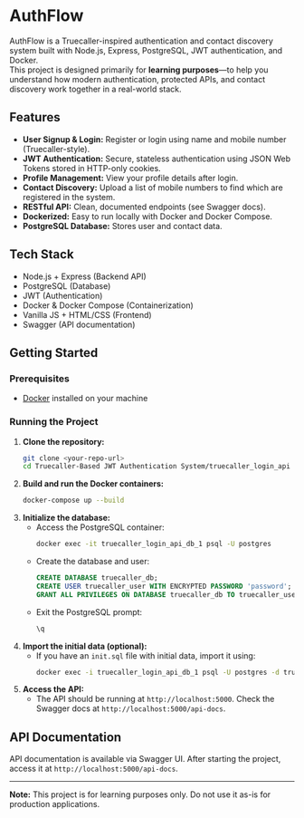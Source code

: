 # AuthFlow

AuthFlow is a Truecaller-inspired authentication and contact discovery system built with Node.js, Express, PostgreSQL, JWT authentication, and Docker.  
This project is designed primarily for **learning purposes**—to help you understand how modern authentication, protected APIs, and contact discovery work together in a real-world stack.

## Features

- **User Signup & Login:** Register or login using name and mobile number (Truecaller-style).
- **JWT Authentication:** Secure, stateless authentication using JSON Web Tokens stored in HTTP-only cookies.
- **Profile Management:** View your profile details after login.
- **Contact Discovery:** Upload a list of mobile numbers to find which are registered in the system.
- **RESTful API:** Clean, documented endpoints (see Swagger docs).
- **Dockerized:** Easy to run locally with Docker and Docker Compose.
- **PostgreSQL Database:** Stores user and contact data.

## Tech Stack

- Node.js + Express (Backend API)
- PostgreSQL (Database)
- JWT (Authentication)
- Docker & Docker Compose (Containerization)
- Vanilla JS + HTML/CSS (Frontend)
- Swagger (API documentation)

## Getting Started

### Prerequisites

- [Docker](https://www.docker.com/get-started) installed on your machine

### Running the Project

1. **Clone the repository:**
   ```sh
   git clone <your-repo-url>
   cd Truecaller-Based JWT Authentication System/truecaller_login_api
   ```
2. **Build and run the Docker containers:**
   ```sh
   docker-compose up --build
   ```
3. **Initialize the database:**
   - Access the PostgreSQL container:
     ```sh
     docker exec -it truecaller_login_api_db_1 psql -U postgres
     ```
   - Create the database and user:
     ```sql
     CREATE DATABASE truecaller_db;
     CREATE USER truecaller_user WITH ENCRYPTED PASSWORD 'password';
     GRANT ALL PRIVILEGES ON DATABASE truecaller_db TO truecaller_user;
     ```
   - Exit the PostgreSQL prompt:
     ```sql
     \q
     ```
4. **Import the initial data (optional):**
   - If you have an `init.sql` file with initial data, import it using:
     ```sh
     docker exec -i truecaller_login_api_db_1 psql -U postgres -d truecaller_db < init.sql
     ```
5. **Access the API:**
   - The API should be running at `http://localhost:5000`. Check the Swagger docs at `http://localhost:5000/api-docs`.

## API Documentation

API documentation is available via Swagger UI. After starting the project, access it at `http://localhost:5000/api-docs`.



---

**Note:** This project is for learning purposes only. Do not use it as-is for production applications.


